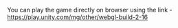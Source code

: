 You can play the game directly on browser using the link - https://play.unity.com/mg/other/webgl-build-2-16
